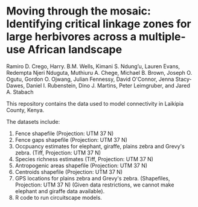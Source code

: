 # Moving through the mosaic: Identifying critical linkage zones for large herbivores across a multiple-use African landscape

Ramiro D. Crego, Harry. B.M. Wells, Kimani S. Ndung’u, Lauren Evans, Redempta Njeri Nduguta, Muthiuru A. Chege, Michael B. Brown, Joseph O. Ogutu, Gordon O. Ojwang, Julian Fennessy, David O'Connor, Jenna Stacy-Dawes, Daniel I. Rubenstein, Dino J. Martins, Peter Leimgruber, and Jared A. Stabach


This repository contains the data used to model connectivity in Laikipia County, Kenya.

The datasets include:

1. Fence shapefile (Projection: UTM 37 N)
2. Fence gaps shapefile (Projection: UTM 37 N)
3. Occpuancy estimates for elephant, giraffe, plains zebra and Grevy's zebra. (Tiff, Projection: UTM 37 N)
4. Species richness estimates (Tiff, Projection: UTM 37 N)
5. Antropogenic areas shapefile (Projection: UTM 37 N)
6. Centroids shapefile (Projection: UTM 37 N)
7. GPS locations for plains zebra and Grevy's zebra. (Shapefiles, Projection: UTM 37 N)  (Given data restrictions, we cannot make elephant and giraffe data available).
8. R code to run circuitscape models.


